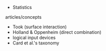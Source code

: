 - Statistics

articles/concepts

- Took (surface interaction)
- Holland & Oppenheim (direct combination)
- logical input devices
- Card et al.'s taxonomy
